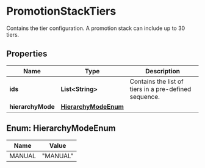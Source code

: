 

# PromotionStackTiers

Contains the tier configuration. A promotion stack can include up to 30 tiers.

## Properties

| Name | Type | Description |
|------------ | ------------- | ------------- |
|**ids** | **List&lt;String&gt;** | Contains the list of tiers in a pre-defined sequence. |
|**hierarchyMode** | [**HierarchyModeEnum**](#HierarchyModeEnum) |  |



## Enum: HierarchyModeEnum

| Name | Value |
|---- | -----|
| MANUAL | &quot;MANUAL&quot; |



